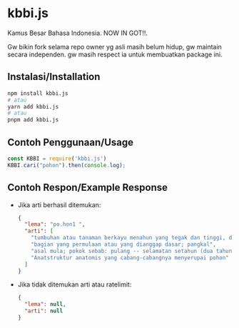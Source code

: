 # kbbi.js

Kamus Besar Bahasa Indonesia. NOW IN GOT!!.

Gw bikin fork selama repo owner yg asli masih belum hidup, gw maintain secara independen. gw masih respect ia untuk membuatkan package ini.

## Instalasi/Installation

```bash
npm install kbbi.js
# atau
yarn add kbbi.js
# atau
pnpm add kbbi.js
```

## Contoh Penggunaan/Usage
```js
const KBBI = require('kbbi.js')
KBBI.cari("pohon").then(console.log);
```

## Contoh Respon/Example Response

- Jika arti berhasil ditemukan:
  ```json
  {
    "lema": "po.hon1 ",
    "arti": [
      "tumbuhan atau tanaman berkayu menahun yang tegak dan tinggi, dengan ukuran dan tinggi tertentu, biasanya memiliki batang, cabang, dan daun yang tumbuh jauh dari permukaan tanah, seperti mangga dan kelapa: -- asam; -- mangga",
      "bagian yang permulaan atau yang dianggap dasar; pangkal",
      "asal mula; pokok sebab: pulang -- selamatan setahun (dua tahun dan sebagainya) sesudah orang meninggal",
      "Anatstruktur anatomis yang cabang-cabangnya menyerupai pohon"
    ]
  }
  ```

- Jika tidak ditemukan arti atau ratelimit:
  ```json
  { 
    "lema": null,
    "arti": null
  }
  ```
